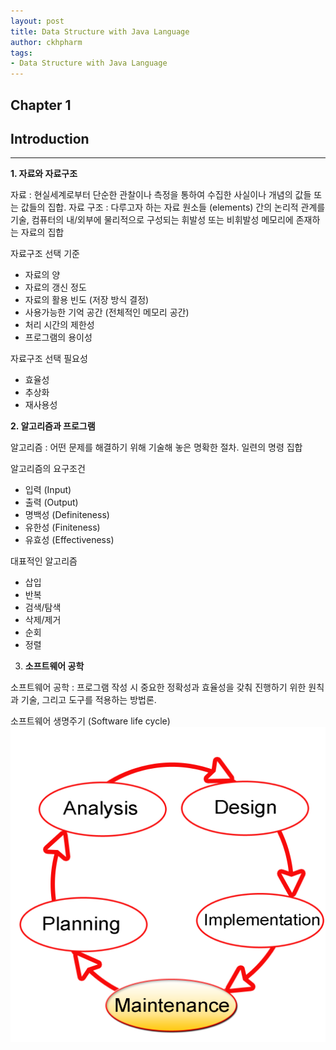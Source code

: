 ```yaml
---
layout: post
title: Data Structure with Java Language
author: ckhpharm
tags:
- Data Structure with Java Language
---
```


## Chapter 1

## Introduction
-----

__1. 자료와 자료구조__

자료 : 현실세계로부터 단순한 관찰이나 측정을 통하여 수집한 사실이나 개념의 값들 또는 값들의 집합.
자료 구조 : 다루고자 하는 자료 원소들 (elements) 간의 논리적 관계를 기술, 컴퓨터의 내/외부에 물리적으로 구성되는 휘발성 또는 비휘발성 메모리에 존재하는 자료의 집합

자료구조 선택 기준
- 자료의 양
- 자료의 갱신 정도
- 자료의 활용 빈도 (저장 방식 결정)
- 사용가능한 기억 공간 (전체적인 메모리 공간)
- 처리 시간의 제한성
- 프로그램의 용이성

자료구조 선택 필요성
- 효율성
- 추상화
- 재사용성

__2. 알고리즘과 프로그램__

알고리즘 : 어떤 문제를 해결하기 위해 기술해 놓은 명확한 절차. 일련의 명령 집합

알고리즘의 요구조건
- 입력 (Input)
- 출력 (Output)
- 명백성 (Definiteness)
- 유한성 (Finiteness)
- 유효성 (Effectiveness)

대표적인 알고리즘

- 삽입
- 반복
- 검색/탐색
- 삭제/제거
- 순회
- 정렬


3. __소프트웨어 공학__

소프트웨어 공학 : 프로그램 작성 시 중요한 정확성과 효율성을 갖춰 진행하기 위한 원칙과 기술, 그리고 도구를 적용하는 방법론.

소프트웨어 생명주기 (Software life cycle)
![Alt text](./image/SDLC-Maintenance-Highlighted.png)
